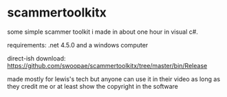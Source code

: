 # scammertoolkitx
some simple scammer toolkit i made in about one hour in visual c#. 

requirements: .net 4.5.0 and a windows computer

direct-ish download: https://github.com/swoopae/scammertoolkitx/tree/master/bin/Release

made mostly for lewis's tech but anyone can use it in their video as long as they credit me or at least show the copyright in the software
